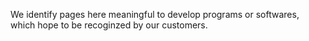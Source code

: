 We identify pages here meaningful to develop programs or softwares, which hope to be recoginzed by our customers.
